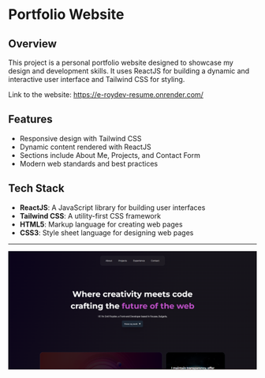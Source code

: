 # Portfolio Website

## Overview

This project is a personal portfolio website designed to showcase my design and development skills. It uses ReactJS for building a dynamic and interactive user interface and Tailwind CSS for styling.


Link to the website: https://e-roydev-resume.onrender.com/
## Features

- Responsive design with Tailwind CSS
- Dynamic content rendered with ReactJS
- Sections include About Me, Projects, and Contact Form
- Modern web standards and best practices

## Tech Stack

- **ReactJS**: A JavaScript library for building user interfaces
- **Tailwind CSS**: A utility-first CSS framework
- **HTML5**: Markup language for creating web pages
- **CSS3**: Style sheet language for designing web pages

---


![Project Image](./src/assets/Images/projects/portfolio/portfolio.png)
